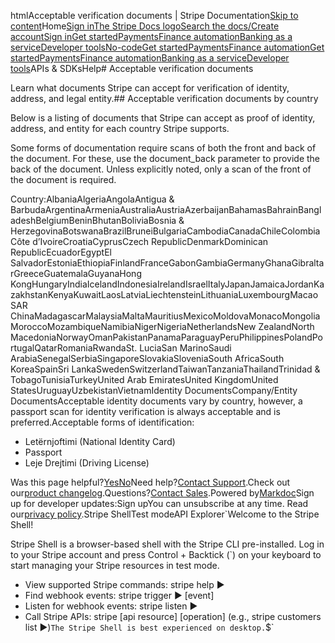htmlAcceptable verification documents | Stripe Documentation[Skip to content](#main-content)Home[Sign in](https://dashboard.stripe.com/login?redirect=https%3A%2F%2Fdocs.stripe.com%2Facceptable-verification-documents)[The Stripe Docs logo](/)[Search the docs/](#)[Create account](https://dashboard.stripe.com/register)[Sign in](https://dashboard.stripe.com/login?redirect=https%3A%2F%2Fdocs.stripe.com%2Facceptable-verification-documents)[Get started](/get-started)[Payments](/payments)[Finance automation](/finance-automation)[Banking as a service](/financial-services)[Developer tools](/development)[No-code](/no-code)[Get started](/get-started)[Payments](/payments)[Finance automation](/finance-automation)[](#)[Get started](/get-started)[Payments](/payments)[Finance automation](/finance-automation)[Banking as a service](/financial-services)[Developer tools](/development)[](#)APIs & SDKsHelp[](#)[](#)# Acceptable verification documents

Learn what documents Stripe can accept for verification of identity, address, and legal entity.## Acceptable verification documents by country

Below is a listing of documents that Stripe can accept as proof of identity, address, and entity for each country Stripe supports.

Some forms of documentation require scans of both the front and back of the document. For these, use the document_back parameter to provide the back of the document. Unless explicitly noted, only a scan of the front of the document is required.

Country:AlbaniaAlgeriaAngolaAntigua & BarbudaArgentinaArmeniaAustraliaAustriaAzerbaijanBahamasBahrainBangladeshBelgiumBeninBhutanBoliviaBosnia & HerzegovinaBotswanaBrazilBruneiBulgariaCambodiaCanadaChileColombiaCôte d’IvoireCroatiaCyprusCzech RepublicDenmarkDominican RepublicEcuadorEgyptEl SalvadorEstoniaEthiopiaFinlandFranceGabonGambiaGermanyGhanaGibraltarGreeceGuatemalaGuyanaHong KongHungaryIndiaIcelandIndonesiaIrelandIsraelItalyJapanJamaicaJordanKazakhstanKenyaKuwaitLaosLatviaLiechtensteinLithuaniaLuxembourgMacao SAR ChinaMadagascarMalaysiaMaltaMauritiusMexicoMoldovaMonacoMongoliaMoroccoMozambiqueNamibiaNigerNigeriaNetherlandsNew ZealandNorth MacedoniaNorwayOmanPakistanPanamaParaguayPeruPhilippinesPolandPortugalQatarRomaniaRwandaSt. LuciaSan MarinoSaudi ArabiaSenegalSerbiaSingaporeSlovakiaSloveniaSouth AfricaSouth KoreaSpainSri LankaSwedenSwitzerlandTaiwanTanzaniaThailandTrinidad & TobagoTunisiaTurkeyUnited Arab EmiratesUnited KingdomUnited StatesUruguayUzbekistanVietnamIdentity DocumentsCompany/Entity DocumentsAcceptable identity documents vary by country, however, a passport scan for identity verification is always acceptable and is preferred.Acceptable forms of identification:

- Letërnjoftimi (National Identity Card)
- Passport
- Leje Drejtimi (Driving License)

Was this page helpful?[Yes](#)[No](#)Need help?[Contact Support](https://support.stripe.com/).Check out our[product changelog](https://stripe.com/blog/changelog).Questions?[Contact Sales](https://stripe.com/contact/sales).Powered by[Markdoc](https://markdoc.dev)Sign up for developer updates:Sign upYou can unsubscribe at any time. Read our[privacy policy](https://stripe.com/privacy).Stripe ShellTest modeAPI Explorer[](https://stripe.com/docs/stripe-cli#install)`Welcome to the Stripe Shell!

Stripe Shell is a browser-based shell with the Stripe CLI pre-installed. Log in to your
Stripe account and press Control + Backtick (`) on your keyboard to start managing your Stripe
resources in test mode.

- View supported Stripe commands: stripe help ▶️
- Find webhook events: stripe trigger ▶️ [event]
- Listen for webhook events: stripe listen ▶
- Call Stripe APIs: stripe [api resource] [operation] (e.g., stripe customers list ▶️)`The Stripe Shell is best experienced on desktop.`$`